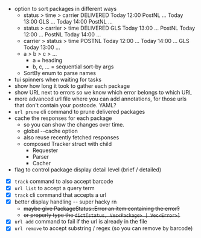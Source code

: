 - option to sort packages in different ways
    - status > time > carrier 
        DELIVERED 
            Today 12:00 PostNL ... 
            Today 13:00 GLS ... 
            Today 14:00 PostNL ... 
    - status > carrier > time
        DELIVERED 
            GLS Today 13:00 ... 
            PostNL Today 12:00 ... 
            PostNL Today 14:00 ... 
    - carrier > status > time 
        POSTNL
            Today 12:00 ... 
            Today 14:00 ... 
        GLS
            Today 13:00 ... 
    - a > b > c > ... 
        - a = heading 
        - b, c, ... = sequential sort-by args
    - SortBy enum to parse names
- tui spinners when waiting for tasks
- show how long it took to gather each package
- show URL next to errors so we know which error belongs to which URL
- more advanced url file where you can add annotations, for those urls that don't contain your postcode. YAML?
- `url prune` cli command to prune delivered packages 
- cache the responses for each package
    - so you can show the changes over time.
    - global --cache option
    - also reuse recently fetched responses
    - composed Tracker struct with child 
        - Requester 
        - Parser
        - Cacher 
- flag to control package display detail level (brief / detailed)
- [x] `track` command to also accept barcode
- [x] `url list` to accept a query term
- [x] `track` cli command that accepts a url
- [x] better display handling -- super hacky rn 
    - ~~maybe give PackageStatus::Error an item containing the error?~~
    - ~~or properly type the `dict[status, Vec<Package> | Vec<Error>]`~~
- [x] `url add` command to fail if the url is already in the file
- [x] `url remove` to accept substring / regex (so you can remove by barcode)
